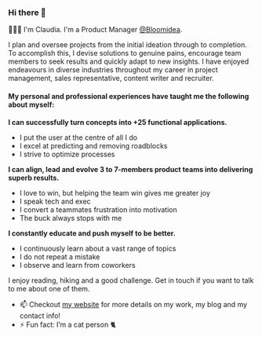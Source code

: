 ### Hi there 👋

👩🏻‍💼 I'm Claudia. I'm a Product Manager [@Bloomidea](https://bloomidea.com).

I plan and oversee projects from the initial ideation through to completion. To accomplish this, I devise solutions to genuine pains, encourage team members to seek results and quickly adapt to new insights. I have enjoyed endeavours in diverse industries throughout my career in project management, sales representative, content writer and recruiter.

#### My personal and professional experiences have taught me the following about myself:
**I can successfully turn concepts into +25 functional applications.**
- I put the user at the centre of all I do
- I excel at predicting and removing roadblocks
- I strive to optimize processes

**I can align, lead and evolve 3 to 7-members product teams into delivering superb results.**
- I love to win, but helping the team win gives me greater joy
- I speak tech and exec
- I convert a teammates frustration into motivation
- The buck always stops with me

**I constantly educate and push myself to be better.**
- I continuously learn about a vast range of topics
- I do not repeat a mistake
- I observe and learn from coworkers

I enjoy reading, hiking and a good challenge. Get in touch if you want to talk to me about one of them.

- 📫 Checkout [my website](https://icfclaudia.com) for more details on my work, my blog and my contact info!
- ⚡ Fun fact: I’m a cat person 🐈

<!--
**icfclaudia/icfclaudia** is a ✨ _special_ ✨ repository because its `README.md` (this file) appears on your GitHub profile.

Here are some ideas to get you started:

- 🔭 I’m currently working on ...
- 🌱 I’m currently learning ...
- 👯 I’m looking to collaborate on ...
- 🤔 I’m looking for help with ...
- 💬 Ask me about ...
- 📫 How to reach me: ...
- 😄 Pronouns: ...
- ⚡ Fun fact: ...
-->
